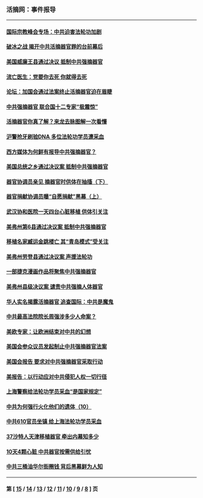 ### 活摘网：事件报导
---
#### [国际宗教峰会专场：中共迫害法轮功加剧](../../pages/nf5877/n13088279.md?07180430) 
#### [破冰之战 揭开中共活摘器官罪的台前幕后](../../pages/nf5877/n13082457.md?07180430) 
#### [美国威廉王县通过决议 抵制中共强摘器官](../../pages/nf5877/n13056521.md?07180430) 
#### [流亡医生：党要你去死 你就得去死](../../pages/nf5877/n13052835.md?07180430) 
#### [论坛：加国会通过法案终止活摘器官迫在眉睫](../../pages/nf5877/n13029839.md?07180430) 
#### [中共强摘器官 联合国十二专家“极震惊”](../../pages/nf5877/n13024313.md?07180430) 
#### [活摘器官你真了解？来龙去脉图解一次看懂](../../pages/nf5877/n13013820.md?07180430) 
#### [沪警抢牙刷验DNA 多位法轮功学员遭采血](../../pages/nf5877/n12969218.md?07180430) 
#### [西方媒体为何鲜有报导中共强摘器官？](../../pages/nf5877/n12932034.md?07180430) 
#### [美国总统之乡通过决议案 抵制中共强摘器官](../../pages/nf5877/n12908242.md?07180430) 
#### [器官协调员亲见 摘器官时供体在抽搐（下）](../../pages/nf5877/n12898622.md?07180430) 
#### [器官捐献协调员曝“自愿捐献”黑幕（上）](../../pages/nf5877/n12878830.md?07180430) 
#### [武汉协和医院一天四台心脏移植 供体引关注](../../pages/nf5877/n12863175.md?07180430) 
#### [美弗州第6县通过决议案 抵制中共强摘器官](../../pages/nf5877/n12805218.md?07180430) 
#### [移植名家臧运金跳楼亡 其“青岛模式”受关注](../../pages/nf5877/n12803746.md?07180430) 
#### [美弗州劳登县通过决议案 声援法轮功](../../pages/nf5877/n12785715.md?07180430) 
#### [一部捷克漫画作品将聚焦中共强摘器官](../../pages/nf5877/n12785954.md?07180430) 
#### [美弗州县级决议案 谴责中共强摘人体器官](../../pages/nf5877/n12721290.md?07180430) 
#### [华人实名揭露活摘器官 追查国际：中共是魔鬼](../../pages/nf5877/n12691724.md?07180430) 
#### [中共最高法院院长周强涉多少人命案？](../../pages/nf5877/n12678074.md?07180430) 
#### [美欧专家：让欧洲结束对中共的幻想](../../pages/nf5877/n12652921.md?07180430) 
#### [美国会参众议员发起制止中共强摘器官法案](../../pages/nf5877/n12627668.md?07180430) 
#### [美国会报告 要求对中共强摘器官采取行动](../../pages/nf5877/n12448233.md?07180430) 
#### [美报告：以行动应对中共侵犯人权一切行径](../../pages/nf5877/n12443204.md?07180430) 
#### [上海警察给法轮功学员采血“是国家规定”](../../pages/nf5877/n12371027.md?07180430) 
#### [中共为何强行火化他们的遗体（10）](../../pages/nf5877/n12352363.md?07180430) 
#### [中共610官员坐镇 给上海法轮功学员采血](../../pages/nf5877/n12350295.md?07180430) 
#### [37沙特人天津移植器官 牵出内幕知多少](../../pages/nf5877/n12338586.md?07180430) 
#### [10天4颗心脏 中共器官按需供给引忧](../../pages/nf5877/n12326366.md?07180430) 
#### [中共三桶油华尔街圈钱 背后黑幕鲜为人知](../../pages/nf5877/n12249199.md?07180430) 

---
#### 第 [ [15](./15.md?07180430) / [14](./14.md?07180430) / [13](./13.md?07180430) / [12](./12.md?07180430) / [11](./11.md?07180430) / [10](./10.md?07180430) / [9](./9.md?07180430) / [8](./8.md?07180430) ] 页
